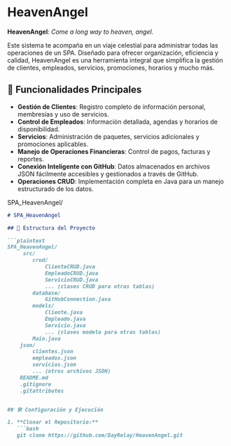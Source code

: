 # HeavenAngel

**HeavenAngel**: *Come a long way to heaven, angel.*

Este sistema te acompaña en un viaje celestial para administrar todas las operaciones de un SPA. Diseñado para ofrecer organización, eficiencia y calidad, HeavenAngel es una herramienta integral que simplifica la gestión de clientes, empleados, servicios, promociones, horarios y mucho más.


## 🚀 Funcionalidades Principales

- **Gestión de Clientes**: Registro completo de información personal, membresías y uso de servicios.
- **Control de Empleados**: Información detallada, agendas y horarios de disponibilidad.
- **Servicios**: Administración de paquetes, servicios adicionales y promociones aplicables.
- **Manejo de Operaciones Financieras**: Control de pagos, facturas y reportes.
- **Conexión Inteligente con GitHub**: Datos almacenados en archivos JSON fácilmente accesibles y gestionados a través de GitHub.
- **Operaciones CRUD**: Implementación completa en Java para un manejo estructurado de los datos.

SPA_HeavenAngel/


```markdown
# SPA_HeavenAngel

## 🌟 Estructura del Proyecto

```plaintext
SPA_HeavenAngel/
     src/                  
        crud/             
            ClienteCRUD.java
            EmpleadoCRUD.java
            ServicioCRUD.java
            ... (clases CRUD para otras tablas)
        database/        
            GitHubConnection.java
        models/          
            Cliente.java
            Empleado.java
            Servicio.java
            ... (clases modelo para otras tablas)
        Main.java         
    json/                 
        clientes.json
        empleados.json
        servicios.json
        ... (otros archivos JSON)
    README.md             
    .gitignore           
    .gitattributes        


## 🛠️ Configuración y Ejecución

1. **Clonar el Repositorio:**
   ```bash
   git clone https://github.com/DayRelay/HeavenAngel.git